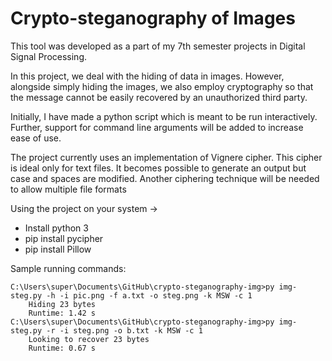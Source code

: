 Crypto-steganography of Images
==============================

This tool was developed as a part of my 7th semester projects in Digital Signal Processing.

In this project, we deal with the hiding of data in images.
However, alongside simply hiding the images, we also employ cryptography so that the message cannot be easily recovered by an unauthorized third party.

Initially, I have made a python script which is meant to be run interactively. Further, support for command line arguments will be added to increase ease of use.

The project currently uses an implementation of Vignere cipher. This cipher is ideal only for text files. It becomes possible to generate an output but case and spaces are modified. Another ciphering technique will be needed to allow multiple file formats

Using the project on your system ->
  * Install python 3
  * pip install pycipher
  * pip install Pillow

Sample running commands:

    C:\Users\super\Documents\GitHub\crypto-steganography-img>py img-steg.py -h -i pic.png -f a.txt -o steg.png -k MSW -c 1
        Hiding 23 bytes
        Runtime: 1.42 s  
    C:\Users\super\Documents\GitHub\crypto-steganography-img>py img-steg.py -r -i steg.png -o b.txt -k MSW -c 1
        Looking to recover 23 bytes
        Runtime: 0.67 s
